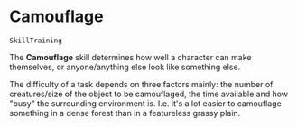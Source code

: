 # Camouflage

`SkillTraining`

The **Camouflage** skill determines how well a character can make themselves, or anyone/anything else look like something else.

The difficulty of a task depends on three factors mainly: the number of creatures/size of the object to be camouflaged, the time available and how "busy" the surrounding environment is. I.e. it's a lot easier to camouflage something in a dense forest than in a featureless grassy plain.